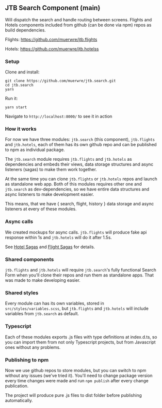 ## JTB Search Component (main)

Will dispatch the search and handle routing between screens. Flights and Hotels components included from 
github (can be done via npm) repos as build dependencies.


Flights: https://github.com/muerwre/jtb.flights 

Hotels: https://github.com/muerwre/jtb.hotelss 

### Setup
Clone and install:

```
git clone https://github.com/muerwre/jtb.search.git
cd jtb.search
yarn
```

Run it:
```
yarn start
```

Navigate to ```http://localhost:8000/``` to see it in action

### How it works
For now we have three modules: ```jtb.search``` (this component), ```jtb.flights``` and ```jtb.hotels```, each of them has
its own github repo and can be published to npm as individual package.

The ```jtb.search``` module requires ```jtb.flights``` and ```jtb.hotels``` as dependencies and embeds their 
views, data storage structures and async listeners (sagas) to make them work together.

At the same time you can clone ```jtb.flights``` or ```jtb.hotels``` repos and launch as standalone web app. Both of 
this modules requires other one and ```jtb.search``` as dev-dependencies, so we have entire data structures and async
listeners to make development easier.

This means, that we have { search, flight, history } data storage and async listeners at every of these modules. 

### Async calls
We created mockups for async calls. ```jtb.flights``` will produce fake api response within 1s and  ```jtb.hotels``` 
will do it after 1.5s. 

See [Hotel Sagas](https://github.com/muerwre/jtb.hotels/blob/master/src/redux/hotel/sagas.ts) and
[Flight Sagas](https://github.com/muerwre/jtb.flights/blob/master/src/redux/flight/sagas.ts) for details.

### Shared components 
```jtb.flights``` and ```jtb.hotels``` will require  ```jtb.search```'s fully functional Search Form when you'll
clone their repos and run them as standalone apps. That was made to make developing easier. 

### Shared styles
Every module can has its own variables, stored in ```src/styles/variables.scss```, but ```jtb.flights``` and 
```jtb.hotels``` will include variables from ```jtb.search``` as default.

### Typescript
Each of these modules exports .js files with type definitions at index.d.ts, so you can import them from not only
Typescript projects, but from Javascript ones without any problems.

### Publishing to npm
Now we use github repos to store modules, but you can switch to npm without any issues (we've tried it). You'll
need to change package version every time changes were made and run ```npm publish``` after every change publication.

The project will produce pure .js files to dist folder before publishing automatically.
